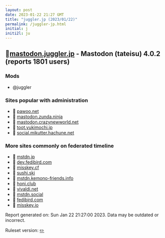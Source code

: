 ```yaml
---
layout: post
date: 2023-01-22 21:27 GMT
title: "juggler.jp (2023/01/22)"
permalink: /juggler-jp.html
initial: j
initi2l: ju
---
```


## 🐘[mastodon.juggler.jp](https://mastodon.juggler.jp) - Mastodon (tateisu) 4.0.2 (reports 1801 users)

### Mods
 * @juggler

### Sites popular with administration

* 🧸 [pawoo.net](/pawoo-net.html)
* 🐘 [mastodon.zunda.ninja](/mastodon-zunda-ninja.html)
* 🐘 [mastodon.crazynewworld.net](/mastodon-crazynewworld-net.html)
* 🧸 [toot.yukimochi.jp](/toot-yukimochi-jp.html)
* 🐘 [social.mikutter.hachune.net](/social-mikutter-hachune-net.html)

### More sites commonly on federated timeline

* 🐘 [mstdn.jp](/mstdn-jp.html)
* 🐘 [dev.fedibird.com](/dev-fedibird-com.html)
* 🐘 [misskey.cf](/misskey-cf.html)
* 🐘 [sushi.ski](/sushi-ski.html)
* 🐘 [mstdn.kemono-friends.info](/mstdn-kemono-friends-info.html)
* 🐘 [honi.club](/honi-club.html)
* 🐘 [vivaldi.net](/vivaldi-net.html)
* 🐘 [mstdn.social](/mstdn-social.html)
* 🐘 [fedibird.com](/fedibird-com.html)
* 🐘 [misskey.io](/misskey-io.html)

Report generated on: Sun Jan 22 21:27:00 2023. Data may be outdated or incorrect.

Ruleset version: [✏️](/version-pencil)
